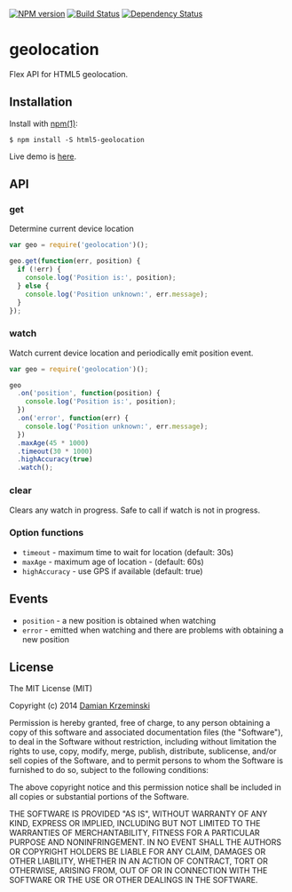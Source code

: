 [![NPM version][npm-image]][npm-url]
[![Build Status][travis-image]][travis-url]
[![Dependency Status][gemnasium-image]][gemnasium-url]

# geolocation

  Flex API for HTML5 geolocation.

## Installation

  Install with [npm(1)](https://npmjs.com):

    $ npm install -S html5-geolocation

  Live demo is [here](https://pirxpilot.github.io/geolocation/).

## API

### get

Determine current device location

```javascript
var geo = require('geolocation')();

geo.get(function(err, position) {
  if (!err) {
    console.log('Position is:', position);
  } else {
    console.log('Position unknown:', err.message);
  }
});

```

### watch

Watch current device location and periodically emit position event.

```javascript
var geo = require('geolocation')();

geo
  .on('position', function(position) {
    console.log('Position is:', position);
  })
  .on('error', function(err) {
    console.log('Position unknown:', err.message);
  })
  .maxAge(45 * 1000)
  .timeout(30 * 1000)
  .highAccuracy(true)
  .watch();

```

### clear

Clears any watch in progress. Safe to call if watch is not in progress.

### Option functions

- `timeout` - maximum time to wait for location (default: 30s)
- `maxAge` - maximum age of location - (default: 60s)
- `highAccuracy` - use GPS if available (default: true)

## Events

- `position` - a new position is obtained when watching
- `error` - emitted when watching and there are problems with obtaining a new position

## License

  The MIT License (MIT)

  Copyright (c) 2014 [Damian Krzeminski](https://pirxpilot.me)

  Permission is hereby granted, free of charge, to any person obtaining a copy
  of this software and associated documentation files (the "Software"), to deal
  in the Software without restriction, including without limitation the rights
  to use, copy, modify, merge, publish, distribute, sublicense, and/or sell
  copies of the Software, and to permit persons to whom the Software is
  furnished to do so, subject to the following conditions:

  The above copyright notice and this permission notice shall be included in
  all copies or substantial portions of the Software.

  THE SOFTWARE IS PROVIDED "AS IS", WITHOUT WARRANTY OF ANY KIND, EXPRESS OR
  IMPLIED, INCLUDING BUT NOT LIMITED TO THE WARRANTIES OF MERCHANTABILITY,
  FITNESS FOR A PARTICULAR PURPOSE AND NONINFRINGEMENT. IN NO EVENT SHALL THE
  AUTHORS OR COPYRIGHT HOLDERS BE LIABLE FOR ANY CLAIM, DAMAGES OR OTHER
  LIABILITY, WHETHER IN AN ACTION OF CONTRACT, TORT OR OTHERWISE, ARISING FROM,
  OUT OF OR IN CONNECTION WITH THE SOFTWARE OR THE USE OR OTHER DEALINGS IN
  THE SOFTWARE.

[npm-image]: https://img.shields.io/npm/v/html5-geolocation.svg
[npm-url]: https://npmjs.org/package/html5-geolocation

[travis-url]: https://travis-ci.org/pirxpilot/geolocation
[travis-image]: https://img.shields.io/travis/pirxpilot/geolocation.svg

[gemnasium-image]: https://img.shields.io/gemnasium/pirxpilot/geolocation.svg
[gemnasium-url]: https://gemnasium.com/pirxpilot/geolocation
